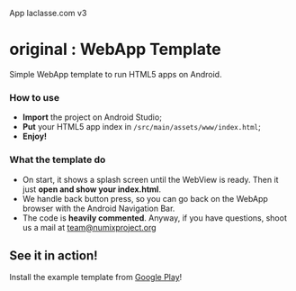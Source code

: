 App laclasse.com v3

original :
WebApp Template
===============

Simple WebApp template to run HTML5 apps on Android.

### How to use
- **Import** the project on Android Studio;
- **Put** your HTML5 app index in `/src/main/assets/www/index.html`;
- **Enjoy!**

### What the template do
- On start, it shows a splash screen until the WebView is ready. Then it just **open and show your index.html**.
- We handle back button press, so you can go back on the WebApp browser with the Android Navigation Bar.
- The code is **heavily commented**. Anyway, if you have questions, shoot us a mail at team@numixproject.org

## See it in action!
Install the example template from [Google Play](https://play.google.com/store/apps/details?id=org.numixproject.example.webview.pro)!
